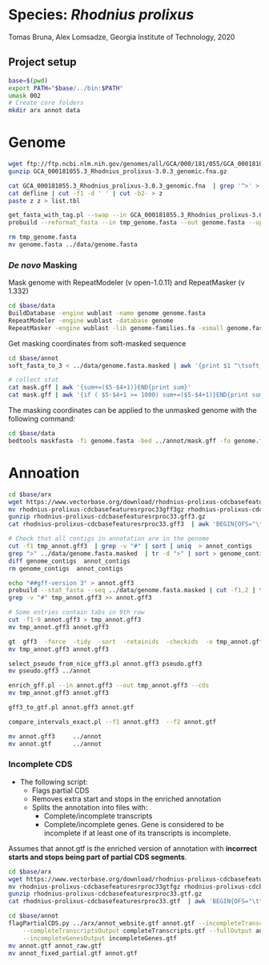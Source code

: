 # Species: _Rhodnius prolixus_

Tomas Bruna, Alex Lomsadze,
Georgia Institute of Technology,
2020

## Project setup

```bash
base=$(pwd)
export PATH="$base/../bin:$PATH"
umask 002
# Create core folders
mkdir arx annot data
```

# Genome

```bash
wget ftp://ftp.ncbi.nlm.nih.gov/genomes/all/GCA/000/181/055/GCA_000181055.3_Rhodnius_prolixus-3.0.3/GCA_000181055.3_Rhodnius_prolixus-3.0.3_genomic.fna.gz
gunzip GCA_000181055.3_Rhodnius_prolixus-3.0.3_genomic.fna.gz

cat GCA_000181055.3_Rhodnius_prolixus-3.0.3_genomic.fna  | grep '^>' > defline
cat defline | cut -f1 -d ' ' | cut -b2- > z
paste z z > list.tbl

get_fasta_with_tag.pl --swap --in GCA_000181055.3_Rhodnius_prolixus-3.0.3_genomic.fna --out tmp_genome.fasta  --list list.tbl --v
probuild --reformat_fasta --in tmp_genome.fasta --out genome.fasta --uppercase 1 --letters_per_line 60 --original

rm tmp_genome.fasta
mv genome.fasta ../data/genome.fasta
```

### _De novo_ Masking

Mask genome with RepeatModeler (v open-1.0.11) and RepeatMasker (v 1.332)

```bash
cd $base/data
BuildDatabase -engine wublast -name genome genome.fasta
RepeatModeler -engine wublast -database genome
RepeatMasker -engine wublast -lib genome-families.fa -xsmall genome.fasta
```

Get masking coordinates from soft-masked sequence

```bash
cd $base/annot
soft_fasta_to_3 < ../data/genome.fasta.masked | awk '{print $1 "\tsoft_masking\trepeat\t" $2+1 "\t" $3 "\t.\t.\t.\t." }' > mask.gff

# collect stat
cat mask.gff | awk '{sum+=($5-$4+1)}END{print sum}'
cat mask.gff | awk '{if ( $5-$4+1 >= 1000) sum+=($5-$4+1)}END{print sum}'
```

The masking coordinates can be applied to the unmasked genome with the following command:

```bash
cd $base/data
bedtools maskfasta -fi genome.fasta -bed ../annot/mask.gff -fo genome.fasta.masked -soft
```

# Annoation

```bash
cd $base/arx
wget https://www.vectorbase.org/download/rhodnius-prolixus-cdcbasefeaturesrproc33gff3gz
mv rhodnius-prolixus-cdcbasefeaturesrproc33gff3gz rhodnius-prolixus-cdcbasefeaturesrproc33.gff3.gz
gunzip rhodnius-prolixus-cdcbasefeaturesrproc33.gff3.gz
cat rhodnius-prolixus-cdcbasefeaturesrproc33.gff3  | awk 'BEGIN{OFS="\t"} {$1=$1 ".1";print}' > tmp_annot.gff3

# Check that all contigs in annotation are in the genome
cut -f1 tmp_annot.gff3  | grep -v "#" | sort | uniq  > annot_contigs
grep ">" ../data/genome.fasta.masked  | tr -d ">" | sort > genome_contigs
diff genome_contigs  annot_contigs
rm genome_contigs  annot_contigs

echo "##gff-version 3" > annot.gff3
probuild --stat_fasta --seq ../data/genome.fasta.masked | cut -f1,2 | tr -d '>' |  grep -v '^$' | awk '{print "##sequence-region  " $1 "  1 " $2}' >> annot.gff3
grep -v "#" tmp_annot.gff3 >> annot.gff3

# Some entries contain tabs in 9th row
cut -f1-9 annot.gff3 > tmp_annot.gff3
mv tmp_annot.gff3 annot.gff3

gt  gff3  -force  -tidy  -sort  -retainids  -checkids  -o tmp_annot.gff3  annot.gff3
mv tmp_annot.gff3 annot.gff3

select_pseudo_from_nice_gff3.pl annot.gff3 pseudo.gff3
mv pseudo.gff3 ../annot

enrich_gff.pl --in annot.gff3 --out tmp_annot.gff3 --cds
mv tmp_annot.gff3 annot.gff3

gff3_to_gtf.pl annot.gff3 annot.gtf

compare_intervals_exact.pl --f1 annot.gff3  --f2 annot.gtf

mv annot.gff3     ../annot
mv annot.gtf      ../annot
```

### Incomplete CDS

* The following script:
    * Flags partial CDS
    * Removes extra start and stops in the enriched annotation
    * Splits the annotation into files with:
        * Complete/incomplete transcripts
        * Complete/incomplete genes. Gene is considered to be incomplete if at least one of its transcripts is incomplete.

Assumes that annot.gtf is the enriched version of annotation with **incorrect starts and stops being part of partial CDS segments**.

```bash
cd $base/arx
wget https://www.vectorbase.org/download/rhodnius-prolixus-cdcbasefeaturesrproc33gtfgz
mv rhodnius-prolixus-cdcbasefeaturesrproc33gtfgz rhodnius-prolixus-cdcbasefeaturesrproc33.gtf.gz
gunzip rhodnius-prolixus-cdcbasefeaturesrproc33.gtf.gz
cat rhodnius-prolixus-cdcbasefeaturesrproc33.gtf  | awk 'BEGIN{OFS="\t"} {$1=$1 ".1";print}' > annot_website.gtf

cd $base/annot
flagPartialCDS.py ../arx/annot_website.gtf annot.gtf --incompleteTranscriptsOutput incompleteTranscripts.gtf \
    --completeTranscriptsOutput completeTranscripts.gtf --fullOutput annot_fixed_partial.gtf --completeGenesOutput completeGenes.gtf \
    --incompleteGenesOutput incompleteGenes.gtf
mv annot.gtf annot_raw.gtf
mv annot_fixed_partial.gtf annot.gtf
```
